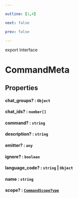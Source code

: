 ```yaml
---

outline: [1,4]

next: false

prev: false

---
```


export Interface
# CommandMeta

## Properties

#### chat_groups? : `Object`

#### chat_ids? : `number[]`

#### command? : `string`

#### description? : `string`

#### emitter? : `any`

#### ignore? : `boolean`

#### language_code? : `string` \| `Object`

#### name : `string`

#### scope? : [`CommandScopeType`](../enumerations/CommandScopeType.md)
